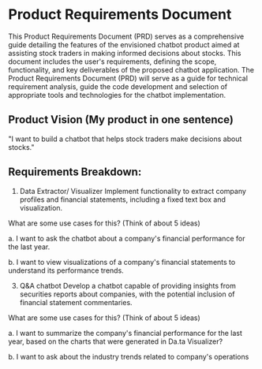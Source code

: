 # Product Requirements Document
This Product Requirements Document (PRD) serves as a comprehensive guide detailing the features of the envisioned chatbot product aimed at assisting stock traders in making informed decisions about stocks. 
This document includes the user's requirements, defining the scope, functionality, and key deliverables of the proposed chatbot application.
The Product Requirements Document (PRD) will serve as a guide for technical requirement analysis, guide the code development and selection of appropriate tools and technologies for the chatbot implementation.

## Product Vision (My product in one sentence)
"I want to build a chatbot that helps stock traders make decisions about stocks."


## Requirements Breakdown:
1. Data Extractor/ Visualizer
Implement functionality to extract company profiles and financial statements, including a fixed text box and visualization.

What are some use cases for this? (Think of about 5 ideas)

a. I want to ask the chatbot about a company's financial performance for the last year.

b. I want to view visualizations of a company's financial statements to understand its performance trends.

3. Q&A chatbot
Develop a chatbot capable of providing insights from securities reports about companies, with the potential inclusion of financial statement commentaries.

What are some use cases for this? (Think of about 5 ideas)

a. I want to summarize the company's financial performance for the last year, based on the charts that were generated in Da.ta Visualizer?

b. I want to ask about the industry trends related to company's operations
